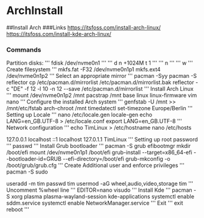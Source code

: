 # ArchInstall

##Install Arch
###Links
https://itsfoss.com/install-arch-linux/
https://itsfoss.com/install-kde-arch-linux/
### Commands
Partition disks:
'''
fdisk /dev/nvme0n1
'''
'''
d
n
+1024M
t
1
'''
'''
n
'''
'''
w
'''
Create filesystem 
'''
mkfs.fat -F32 /dev/nvme0n1p1
mkfs.ext4 /dev/nvme0n1p2
'''
Select an appropriate mirror
'''
pacman -Syy
pacman -S reflector
cp /etc/pacman.d/mirrorlist /etc/pacman.d/mirrorlist.bak
reflector -c "DE" -f 12 -l 10 -n 12 --save /etc/pacman.d/mirrorlist
'''
Install Arch Linux
'''
mount /dev/nvme0n1p2 /mnt
pacstrap /mnt base linux linux-firmware vim nano
'''
Configure the installed Arch system
'''
genfstab -U /mnt >> /mnt/etc/fstab
arch-chroot /mnt
timedatectl set-timezone Europe/Berlin
'''
Setting up Locale
'''
nano /etc/locale.gen
locale-gen
echo LANG=en_GB.UTF-8 > /etc/locale.conf
export LANG=en_GB.UTF-8
'''
Network configuration
'''
echo TimLinux > /etc/hostname
nano /etc/hosts

127.0.0.1	localhost
::1		localhost
127.0.1.1	TimLinux
'''
Setting up root password
'''
passwd
'''
Install Grub bootloader
'''
pacman -S grub efibootmgr
mkdir /boot/efi
mount /dev/nvme0n1p1 /boot/efi
grub-install --target=x86_64-efi --bootloader-id=GRUB --efi-directory=/boot/efi
grub-mkconfig -o /boot/grub/grub.cfg
'''
Create Additional user and enforce privileges
'''
pacman -S sudo

useradd -m tim
passwd tim
usermod -aG wheel,audio,video,storage tim
'''
Uncomment %wheel  line
'''
EDITOR=nano visudo
'''
Install Kde
'''
pacman -S xorg plasma plasma-wayland-session kde-applications 
systemctl enable sddm.service
systemctl enable NetworkManager.service
'''
Exit
'''
exit
reboot
'''
